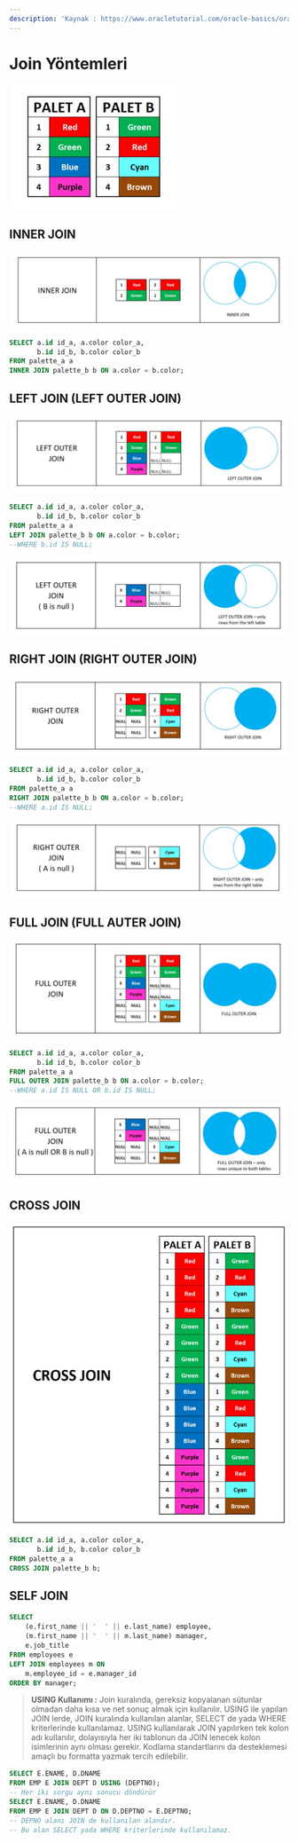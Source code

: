 ```yaml
---
description: 'Kaynak : https://www.oracletutorial.com/oracle-basics/oracle-joins/'
---
```


# Join Yöntemleri

![T&#xDC;M JOIN &#xD6;RNEKLER&#x130; &#x130;&#xC7;&#x130;N KULLANILACAK &#xD6;RNEK](../.gitbook/assets/join-veri.JPG)

#### 

#### 

## INNER JOIN 

![](../.gitbook/assets/inner-join.JPG)

```sql
SELECT a.id id_a, a.color color_a,
       b.id id_b, b.color color_b
FROM palette_a a
INNER JOIN palette_b b ON a.color = b.color;
```

## 

## LEFT JOIN \(LEFT OUTER JOIN\) 

![](../.gitbook/assets/left-outer.JPG)

```sql
SELECT a.id id_a, a.color color_a,
       b.id id_b, b.color color_b
FROM palette_a a
LEFT JOIN palette_b b ON a.color = b.color;
--WHERE b.id IS NULL; 
```

![](../.gitbook/assets/left-outer-only-nulls.JPG)





## RIGHT JOIN \(RIGHT OUTER JOIN\)

![](../.gitbook/assets/right-join.JPG)

```sql
SELECT a.id id_a, a.color color_a,
       b.id id_b, b.color color_b
FROM palette_a a
RIGHT JOIN palette_b b ON a.color = b.color;
--WHERE a.id IS NULL;
```

![](../.gitbook/assets/right-join-only-nulls.JPG)



## FULL JOIN \(FULL AUTER JOIN\) 

![](../.gitbook/assets/full-join.JPG)

```sql
SELECT a.id id_a, a.color color_a,
       b.id id_b, b.color color_b
FROM palette_a a
FULL OUTER JOIN palette_b b ON a.color = b.color;
--WHERE a.id IS NULL OR b.id IS NULL;
```

![](../.gitbook/assets/full-join-all-nulls.JPG)

#### 

## CROSS JOIN

![](../.gitbook/assets/cross-join.JPG)

```sql
SELECT a.id id_a, a.color color_a,
       b.id id_b, b.color color_b
FROM palette_a a
CROSS JOIN palette_b b;
```

#### 

## SELF JOIN 

```sql
SELECT
    (e.first_name || '  ' || e.last_name) employee,
    (m.first_name || '  ' || m.last_name) manager,
    e.job_title
FROM employees e
LEFT JOIN employees m ON
    m.employee_id = e.manager_id
ORDER BY manager;
```





> **USING Kullanımı :** Join kuralında, gereksiz kopyalanan sütunlar olmadan daha kısa ve net sonuç almak için kullanılır. USING ile yapılan JOIN lerde, JOIN kuralında kullanılan alanlar, SELECT de yada WHERE kriterlerinde kullanılamaz. USING kullanılarak JOIN yapılırken tek kolon adı kullanılır, dolayısıyla her iki tablonun da JOIN lenecek kolon isimlerinin aynı olması gerekir. Kodlama standartlarını da desteklemesi amaçlı bu formatta yazmak tercih edilebilir.

```sql
SELECT E.ENAME, D.DNAME
FROM EMP E JOIN DEPT D USING (DEPTNO);
-- Her iki sorgu aynı sonucu döndürür
SELECT E.ENAME, D.DNAME
FROM EMP E JOIN DEPT D ON D.DEPTNO = E.DEPTNO;
-- DEPNO alanı JOIN de kullanılan alandır.
-- Bu alan SELECT yada WHERE kriterlerinde kullanılamaz. 
```

